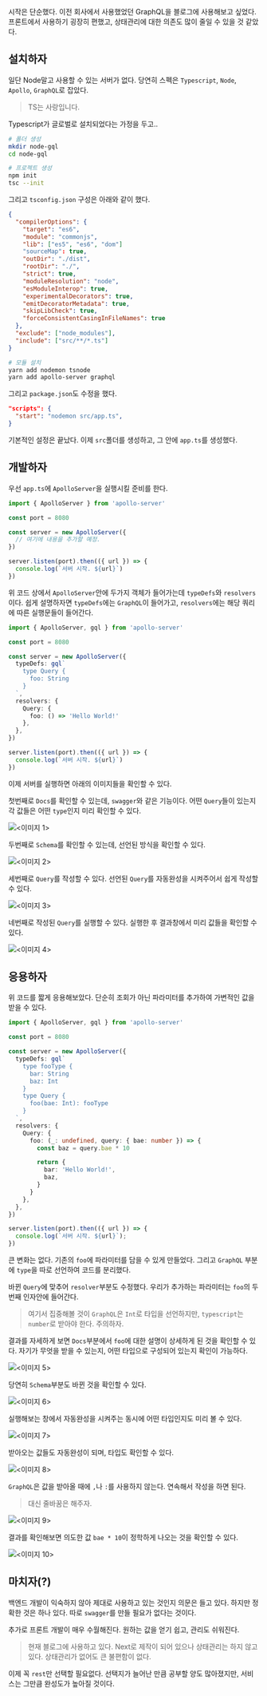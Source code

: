 시작은 단순했다. 이전 회사에서 사용했었던 GraphQL을 블로그에 사용해보고 싶었다. 프론트에서 사용하기 굉장히 편했고, 상태관리에 대한 의존도 많이 줄일 수 있을 것 같았다.

## 설치하자

일단 Node말고 사용할 수 있는 서버가 없다. 당연히 스펙은 `Typescript`, `Node`, `Apollo`, `GraphQL`로 잡았다.

> TS는 사랑입니다.

Typescript가 글로벌로 설치되었다는 가정을 두고..

``` bash
# 폴더 생성
mkdir node-gql
cd node-gql
```

```bash
# 프로젝트 생성
npm init
tsc --init
```

그리고 `tsconfig.json` 구성은 아래와 같이 했다.

```json
{
  "compilerOptions": {
    "target": "es6",
    "module": "commonjs",
    "lib": ["es5", "es6", "dom"]
    "sourceMap": true,
    "outDir": "./dist",
    "rootDir": "./",
    "strict": true,
    "moduleResolution": "node",
    "esModuleInterop": true,
    "experimentalDecorators": true,
    "emitDecoratorMetadata": true,
    "skipLibCheck": true,
    "forceConsistentCasingInFileNames": true
  },
  "exclude": ["node_modules"],
  "include": ["src/**/*.ts"]
}
```

```bash
# 모듈 설치
yarn add nodemon tsnode
yarn add apollo-server graphql
```

그리고 `package.json`도 수정을 했다.

```json
"scripts": {
  "start": "nodemon src/app.ts",
}
```

기본적인 설정은 끝났다. 이제 `src`폴더를 생성하고, 그 안에 `app.ts`를 생성했다.

## 개발하자

우선 `app.ts`에 `ApolloServer`을 실행시킬 준비를 한다.

```typescript
import { ApolloServer } from 'apollo-server'

const port = 8080

const server = new ApolloServer({
  // 여기에 내용을 추가할 예정.
})

server.listen(port).then(({ url }) => {
  console.log(`서버 시작. ${url}`)
})
```

위 코드 상에서 `ApolloServer`안에 두가지 객체가 들어가는데 `typeDefs`와 `resolvers`이다. 쉽게 설명하자면 `typeDefs`에는 `GraphQL`이 들어가고, `resolvers`에는 해당 쿼리에 따른 실행문들이 들어간다.

```typescript
import { ApolloServer, gql } from 'apollo-server'

const port = 8080

const server = new ApolloServer({
  typeDefs: gql`
    type Query {
      foo: String
    }
  `,
  resolvers: {
    Query: {
      foo: () => 'Hello World!'
    },
  },
})

server.listen(port).then(({ url }) => {
  console.log(`서버 시작. ${url}`)
})
```
이제 서버를 실행하면 아래의 이미지들을 확인할 수 있다.

첫번째로 `Docs`를 확인할 수 있는데, `swagger`와 같은 기능이다. 어떤 `Query`들이 있는지 각 값들은 어떤 `type`인지 미리 확인할 수 있다.

![<이미지 1>](https://file.freevue.dev/uploads/blog/content/a5920cda-e649-4a25-811b-81557177127b.png)

두번째로 `Schema`를 확인할 수 있는데, 선언된 방식을 확인할 수 있다.

![<이미지 2>](https://file.freevue.dev/uploads/blog/content/9c028ad5-3889-423a-83d2-08ee7f63bfcb.png)

세번째로 `Query`를 작성할 수 있다. 선언된 `Query`를 자동완성을 시켜주어서 쉽게 작성할 수 있다.

![<이미지 3>](https://file.freevue.dev/uploads/blog/content/f543a119-2073-4935-aa82-9a4193a459d6.png)

네번째로 작성된 `Query`를 실행할 수 있다. 실행한 후 결과창에서 미리 값들을 확인할 수 있다.

![<이미지 4>](https://file.freevue.dev/uploads/blog/content/ff44102e-e46e-46de-b9d9-a308870f0fc3.png)


## 응용하자

위 코드를 짧게 응용해보았다. 단순히 조회가 아닌 파라미터를 추가하여 가변적인 값을 받을 수 있다.

```typescript
import { ApolloServer, gql } from 'apollo-server'

const port = 8080

const server = new ApolloServer({
  typeDefs: gql`
    type fooType {
      bar: String
      baz: Int
    }
    type Query {
      foo(bae: Int): fooType
    }
  `,
  resolvers: {
    Query: {
      foo: (_: undefined, query: { bae: number }) => {
        const baz = query.bae * 10

        return {
          bar: 'Hello World!',
          baz,
        }
      }
    },
  },
})

server.listen(port).then(({ url }) => {
  console.log(`서버 시작. ${url}`);
})
```

큰 변화는 없다. 기존의 `foo`에 파라미터를 담을 수 있게 만들었다. 그리고 `GraphQL` 부분에 `type`을 따로 선언하여 코드를 분리했다.

바뀐 `Query`에 맞추어 `resolver`부분도 수정했다. 우리가 추가하는 파라미터는 `foo`의 두번째 인자안에 들어간다.

> 여기서 집중해볼 것이 `GraphQL`은 `Int`로 타입을 선언하지만, `typescript`는 `number`로 받아야 한다.
> 주의하자.

결과를 자세하게 보면 `Docs`부분에서 `foo`에 대한 설명이 상세하게 된 것을 확인할 수 있다. 자기가 무엇을 받을 수 있는지, 어떤 타입으로 구성되어 있는지 확인이 가능하다.

![<이미지 5>](https://file.freevue.dev/uploads/blog/content/b8401875-0d57-4c53-b69f-11a436fce5fe.png)

당연히 `Schema`부분도 바뀐 것을 확인할 수 있다.

![<이미지 6>](https://file.freevue.dev/uploads/blog/content/31bfdd8d-5fc5-4013-8142-0de9fc4ed175.png)

실행해보는 창에서 자동완성을 시켜주는 동시에 어떤 타입인지도 미리 볼 수 있다.

![<이미지 7>](https://file.freevue.dev/uploads/blog/content/7e8a8a71-17bd-4319-97bc-75c4226e950a.png)

받아오는 값들도 자동완성이 되며, 타입도 확인할 수 있다.

![<이미지 8>](https://file.freevue.dev/uploads/blog/content/f7961741-6c2e-4335-989c-bc377563c684.png)

`GraphQL`은 값을 받아올 때에 `,`나 `:`를 사용하지 않는다. 연속해서 작성을 하면 된다.

> 대신 줄바꿈은 해주자.

![<이미지 9>](https://file.freevue.dev/uploads/blog/content/b03219a1-d847-4296-a867-e2145e83cc9c.png)

결과를 확인해보면 의도한 값 `bae * 10`이 정학하게 나오는 것을 확인할 수 있다.

![<이미지 10>](https://file.freevue.dev/uploads/blog/content/9df44161-dc2e-4136-9d73-d698070e441d.png)

## 마치자(?)

백엔드 개발이 익숙하지 않아 제대로 사용하고 있는 것인지 의문은 들고 있다. 하지만 정확한 것은 하나 있다. 따로 `swagger`를 만들 필요가 없다는 것이다.

추가로 프론트 개발이 매우 수월해진다. 원하는 값을 얻기 쉽고, 관리도 쉬워진다.

> 현재 블로그에 사용하고 있다.
> Next로 제작이 되어 있으나 상태관리는 하지 않고 있다. 상태관리가 없어도 큰 불편함이 없다.

이제 꼭 `rest`만 선택할 필요없다. 선택지가 늘어난 만큼 공부할 양도 많아졌지만, 서비스는 그만큼 완성도가 높아질 것이다.
